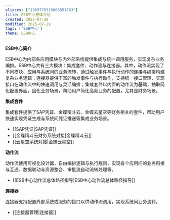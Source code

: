 ```yaml
---
aliases: ["1969779333686851763"]
title: ESB中心整体介绍
created: 2025-07-29
modified: 2025-07-29
tags: ['ESB中心']
theme: ESB中心
---
```


**ESB中心简介**

ESB中心为内部各应用模块与内外部系统提供集成与统一调用服务，实现复杂业务编排。ESB中心共有三大模块：集成套件、动作流与连接器。其中，动作流实现了不同模块、应用与系统间的业务流转，通过触发事件与执行动作的连接与编排构建复杂业务逻辑；连接器提供丰富的触发事件与执行动作，支持统一接口管理，实现接口在动作流中的快速调用与灵活编排；集成套件以内置的动作流为基础，抽取简化配置界面，固化业务场景，帮助用户简化高频业务的配置，尤其是财务场景。

**集成套件**

集成套件提供了SAP凭证、金蝶精斗云、金蝶云星空等财务相关的套件，帮助用户快速实现凭证生成与系统间凭证推送等集成业务场景。

- [[SAP凭证|SAP凭证]]
- [[金蝶精斗云财务系统对接|金蝶精斗云]]
- [[云星空系统对接|金蝶云星空]]

**动作流**

动作流使用可视化设计器，自由编排逻辑与执行规则，实现各个应用间的业务衔接与互通、数据联动与资源整合、审批流自动流转处理等。

- [[ESB中心动作流总体路径指导|ESB中心动作流总体路径指导]]

**连接器**

连接器支持配置外部系统或服务的接口以供动作流调用，实现系统间业务流转。

- [[连接器管理|连接器]]